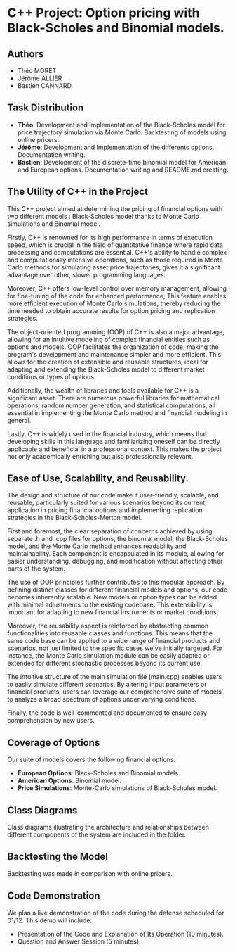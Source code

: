 # C++ Project: Option pricing with Black-Scholes and Binomial models.

## Authors
- Théo MORET
- Jérôme ALLIER
- Bastien CANNARD

## Task Distribution
- **Théo**: Development and Implementation of the Black-Scholes model for price trajectory simulation via Monte Carlo. Backtesting of models using online pricers.
- **Jérôme**: Development and Implementation of the differents options. Documentation writing.
- **Bastien**: Development of the discrete-time binomial model for American and European options. Documentation writing and README.md creating.

## The Utility of C++ in the Project
This C++ project aimed at determining the pricing of financial
options with two different models : Black-Scholes model thanks to Monte Carlo simulations and Binomial model. 

Firstly, C++ is renowned for its high performance in terms of execution 
speed, which is crucial in the field of quantitative finance where 
rapid data processing and computations are essential. 
C++'s ability to handle complex and computationally intensive operations,
such as those required in Monte Carlo methods for simulating asset price trajectories, gives it a significant advantage over other, slower programming languages.  

Moreover, C++ offers low-level control over memory management, 
allowing for fine-tuning of the code for enhanced performance,
This feature enables more efficient execution of Monte Carlo simulations,
thereby reducing the time needed to obtain accurate results 
for option pricing and replication strategies.  

The object-oriented programming (OOP) of C++ is also a major advantage, 
allowing for an intuitive modeling of complex financial entities 
such as options and models. OOP facilitates the organization of code,
making the program's development and maintenance simpler 
and more efficient. 
This allows for the creation of extensible and reusable structures,
ideal for adapting and extending the Black-Scholes model 
to different market conditions or types of options.  

Additionally, the wealth of libraries and tools available for C++ 
is a significant asset. 
There are numerous powerful libraries for mathematical operations, 
random number generation, and statistical computations, 
all essential in implementing the Monte Carlo method and financial modeling in general.  

Lastly, C++ is widely used in the financial industry, 
which means that developing skills in this language 
and familiarizing oneself can be directly applicable 
and beneficial in a professional context. 
This makes the project not only academically enriching but also professionally relevant.


## Ease of Use, Scalability, and Reusability.

The design and structure of our code make it user-friendly, 
scalable, and reusable, particularly suited for various scenarios 
beyond its current application in pricing financial options 
and implementing replication strategies in the Black-Scholes-Merton model. 

First and foremost, the clear separation of concerns achieved 
by using separate .h and .cpp files for options, 
the binomial model, the Black-Scholes model, 
and the Monte Carlo method enhances readability and maintainability. 
Each component is encapsulated in its module, 
allowing for easier understanding, debugging, and modification without affecting other parts of the system.  

The use of OOP principles 
further contributes to this modular approach. 
By defining distinct classes for different financial models and options,
our code becomes inherently scalable. 
New models or option types can be added with minimal adjustments 
to the existing codebase. This extensibility is important for adapting to new financial instruments or market conditions.  

 Moreover, the reusability aspect is reinforced by abstracting 
 common functionalities into reusable classes and functions. 
 This means that the same code base can be applied to a wide range 
 of financial products and scenarios, not just limited to 
 the specific cases we've initially targeted. 
 For instance, the Monte Carlo simulation module can be easily 
 adapted or extended for different stochastic processes 
 beyond its current use.

The intuitive structure 
of the main simulation file 
(main.cpp) enables users to easily simulate different scenarios. 
By altering input parameters or financial products, 
users can leverage our comprehensive suite of models 
to analyze a broad spectrum of options under varying conditions. 

Finally, the code is well-commented and documented to ensure easy comprehension by new users.

## Coverage of Options
Our suite of models covers the following financial options:

- **European Options**: Black-Scholes and Binomial models.
- **American Options**: Binomial model.
- **Price Simulations**: Monte-Carlo simulations of Black-Scholes model.

## Class Diagrams
Class diagrams illustrating the architecture and relationships 
between different components of the system are included in the folder.

## Backtesting the Model
Backtesting was made in comparison with online pricers.

## Code Demonstration
We plan a live demonstration of the code during the defense scheduled for 01/12. This demo will include:

- Presentation of the Code and Explanation of Its Operation (10 minutes).
- Question and Answer Session (5 minutes).

